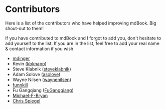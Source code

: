 # Contributors

Here is a list of the contributors who have helped improving mdBook. Big shout-out to them!

If you have contributed to mdBook and I forgot to add you, don't hesitate to add yourself to the list. If you are in the list, feel free to add your real name & contact information if you wish.

- [mdinger](https://github.com/mdinger)
- Kevin ([kbknapp](https://github.com/kbknapp))
- Steve Klabnik ([steveklabnik](https://github.com/steveklabnik))
- Adam Solove ([asolove](https://github.com/asolove))
- Wayne Nilsen ([waynenilsen](https://github.com/waynenilsen))
- [funnkill](https://github.com/funkill)
- Fu Gangqiang ([FuGangqiang](https://github.com/FuGangqiang))
- [Michael-F-Bryan](https://github.com/Michael-F-Bryan)
- [Chris Spiegel](https://github.com/cspiegel)
